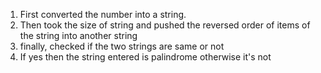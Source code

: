 1. ​First converted the number into a string.
2. Then took the size of string and pushed the reversed order of items of the string into another string
3. finally, checked if the two strings are same or not 
4. If yes then the string entered is palindrome otherwise it's not 
